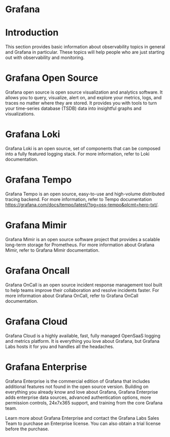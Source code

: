 # Grafana
# Introduction
This section provides basic information about observability topics in general and Grafana in particular. These topics will help people who are just starting out with observability and monitoring.

# Grafana Open Source
Grafana open source is open source visualization and analytics software. It allows you to query, visualize, alert on, and explore your metrics, logs, and traces no matter where they are stored. It provides you with tools to turn your time-series database (TSDB) data into insightful graphs and visualizations.

# Grafana Loki
Grafana Loki is an open source, set of components that can be composed into a fully featured logging stack. For more information, refer to Loki documentation.

# Grafana Tempo
Grafana Tempo is an open source, easy-to-use and high-volume distributed tracing backend. For more information, refer to Tempo documentation https://grafana.com/docs/tempo/latest/?pg=oss-tempo&plcmt=hero-txt/.

# Grafana Mimir
Grafana Mimir is an open source software project that provides a scalable long-term storage for Prometheus. For more information about Grafana Mimir, refer to Grafana Mimir documentation.


# Grafana Oncall
Grafana OnCall is an open source incident response management tool built to help teams improve their collaboration and resolve incidents faster. For more information about Grafana OnCall, refer to Grafana OnCall documentation.

# Grafana Cloud
Grafana Cloud is a highly available, fast, fully managed OpenSaaS logging and metrics platform. It is everything you love about Grafana, but Grafana Labs hosts it for you and handles all the headaches.

# Grafana Enterprise
Grafana Enterprise is the commercial edition of Grafana that includes additional features not found in the open source version. Building on everything you already know and love about Grafana, Grafana Enterprise adds enterprise data sources, advanced authentication options, more permission controls, 24x7x365 support, and training from the core Grafana team.

Learn more about Grafana Enterprise and contact the Grafana Labs Sales Team to purchase an Enterprise license. You can also obtain a trial license before the purchase.


